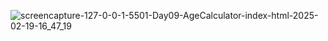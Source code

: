 
![screencapture-127-0-0-1-5501-Day09-AgeCalculator-index-html-2025-02-19-16_47_19](https://github.com/user-attachments/assets/d6b20176-26e4-4b29-a1a3-1d6c98ddc29e)
